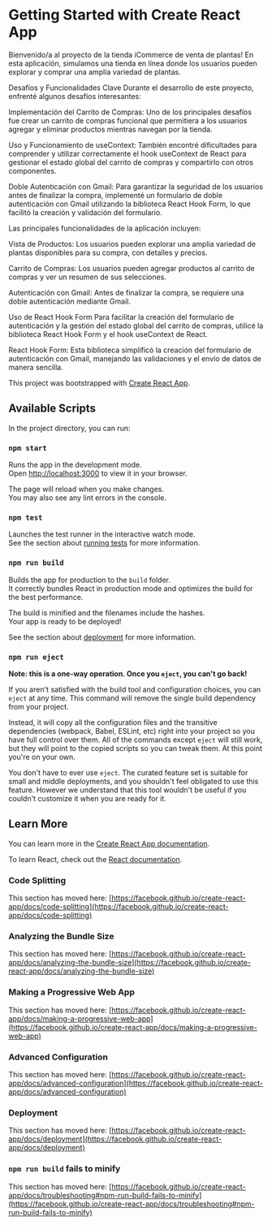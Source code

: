 # Getting Started with Create React App


Bienvenido/a al proyecto de la tienda iCommerce de venta de plantas! En esta aplicación, simulamos una tienda en línea donde los usuarios pueden explorar y comprar una amplia variedad de plantas.

Desafíos y Funcionalidades Clave
Durante el desarrollo de este proyecto, enfrenté algunos desafíos interesantes:

Implementación del Carrito de Compras: Uno de los principales desafíos fue crear un carrito de compras funcional que permitiera a los usuarios agregar y eliminar productos mientras navegan por la tienda.

Uso y Funcionamiento de useContext: También encontré dificultades para comprender y utilizar correctamente el hook useContext de React para gestionar el estado global del carrito de compras y compartirlo con otros componentes.

Doble Autenticación con Gmail: Para garantizar la seguridad de los usuarios antes de finalizar la compra, implementé un formulario de doble autenticación con Gmail utilizando la biblioteca React Hook Form, lo que facilitó la creación y validación del formulario.

Las principales funcionalidades de la aplicación incluyen:

Vista de Productos: Los usuarios pueden explorar una amplia variedad de plantas disponibles para su compra, con detalles y precios.

Carrito de Compras: Los usuarios pueden agregar productos al carrito de compras y ver un resumen de sus selecciones.

Autenticación con Gmail: Antes de finalizar la compra, se requiere una doble autenticación mediante Gmail.

Uso de React Hook Form
Para facilitar la creación del formulario de autenticación y la gestión del estado global del carrito de compras, utilicé la biblioteca React Hook Form y el hook useContext de React.

React Hook Form: Esta biblioteca simplificó la creación del formulario de autenticación con Gmail, manejando las validaciones y el envío de datos de manera sencilla.

This project was bootstrapped with [Create React App](https://github.com/facebook/create-react-app).

## Available Scripts

In the project directory, you can run:

### `npm start`

Runs the app in the development mode.\
Open [http://localhost:3000](http://localhost:3000) to view it in your browser.

The page will reload when you make changes.\
You may also see any lint errors in the console.

### `npm test`

Launches the test runner in the interactive watch mode.\
See the section about [running tests](https://facebook.github.io/create-react-app/docs/running-tests) for more information.

### `npm run build`

Builds the app for production to the `build` folder.\
It correctly bundles React in production mode and optimizes the build for the best performance.

The build is minified and the filenames include the hashes.\
Your app is ready to be deployed!

See the section about [deployment](https://facebook.github.io/create-react-app/docs/deployment) for more information.

### `npm run eject`

**Note: this is a one-way operation. Once you `eject`, you can't go back!**

If you aren't satisfied with the build tool and configuration choices, you can `eject` at any time. This command will remove the single build dependency from your project.

Instead, it will copy all the configuration files and the transitive dependencies (webpack, Babel, ESLint, etc) right into your project so you have full control over them. All of the commands except `eject` will still work, but they will point to the copied scripts so you can tweak them. At this point you're on your own.

You don't have to ever use `eject`. The curated feature set is suitable for small and middle deployments, and you shouldn't feel obligated to use this feature. However we understand that this tool wouldn't be useful if you couldn't customize it when you are ready for it.

## Learn More

You can learn more in the [Create React App documentation](https://facebook.github.io/create-react-app/docs/getting-started).

To learn React, check out the [React documentation](https://reactjs.org/).

### Code Splitting

This section has moved here: [https://facebook.github.io/create-react-app/docs/code-splitting](https://facebook.github.io/create-react-app/docs/code-splitting)

### Analyzing the Bundle Size

This section has moved here: [https://facebook.github.io/create-react-app/docs/analyzing-the-bundle-size](https://facebook.github.io/create-react-app/docs/analyzing-the-bundle-size)

### Making a Progressive Web App

This section has moved here: [https://facebook.github.io/create-react-app/docs/making-a-progressive-web-app](https://facebook.github.io/create-react-app/docs/making-a-progressive-web-app)

### Advanced Configuration

This section has moved here: [https://facebook.github.io/create-react-app/docs/advanced-configuration](https://facebook.github.io/create-react-app/docs/advanced-configuration)

### Deployment

This section has moved here: [https://facebook.github.io/create-react-app/docs/deployment](https://facebook.github.io/create-react-app/docs/deployment)

### `npm run build` fails to minify

This section has moved here: [https://facebook.github.io/create-react-app/docs/troubleshooting#npm-run-build-fails-to-minify](https://facebook.github.io/create-react-app/docs/troubleshooting#npm-run-build-fails-to-minify)
